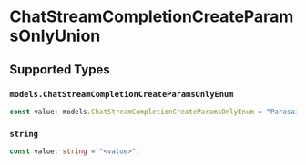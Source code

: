 # ChatStreamCompletionCreateParamsOnlyUnion


## Supported Types

### `models.ChatStreamCompletionCreateParamsOnlyEnum`

```typescript
const value: models.ChatStreamCompletionCreateParamsOnlyEnum = "Parasail";
```

### `string`

```typescript
const value: string = "<value>";
```

